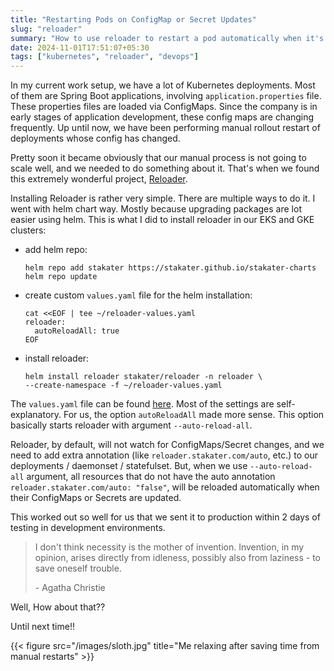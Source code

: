 ```yaml
---
title: "Restarting Pods on ConfigMap or Secret Updates"
slug: "reloader"
summary: "How to use reloader to restart a pod automatically when it's ConfigMap or Secret changes"
date: 2024-11-01T17:51:07+05:30
tags: ["kubernetes", "reloader", "devops"]
---
```

In my current work setup, we have a lot of Kubernetes deployments. Most of them are Spring Boot applications, involving `application.properties` file. These properties files are loaded via ConfigMaps. Since the company is in early stages of application development, these config maps are changing frequently. Up until now, we have been performing manual rollout restart of deployments whose config has changed.

Pretty soon it became obviously that our manual process is not going to scale well, and we needed to do something about it. That's when we found this extremely wonderful project, [Reloader](https://github.com/stakater/Reloader).

Installing Reloader is rather very simple. There are multiple ways to do it. I went with helm chart way. Mostly because upgrading packages are lot easier using helm. This is what I did to install reloader in our EKS and GKE clusters:
- add helm repo:
  ```shell
  helm repo add stakater https://stakater.github.io/stakater-charts
  helm repo update
  ```
- create custom `values.yaml` file for the helm installation:
  ```shell
  cat <<EOF | tee ~/reloader-values.yaml
  reloader:
    autoReloadAll: true
  EOF
  ```
- install reloader:
  ```shell
  helm install reloader stakater/reloader -n reloader \
  --create-namespace -f ~/reloader-values.yaml
  ```

The `values.yaml` file can be found [here](https://github.com/stakater/Reloader/blob/master/deployments/kubernetes/chart/reloader/values.yaml). Most of the settings are self-explanatory. For us, the option `autoReloadAll` made more sense. This option basically starts reloader with argument `--auto-reload-all`.

Reloader, by default, will not watch for ConfigMaps/Secret changes, and we need to add extra annotation (like `reloader.stakater.com/auto`, etc.) to our deployments / daemonset / statefulset. But, when we use `--auto-reload-all` argument, all resources that do not have the auto annotation `reloader.stakater.com/auto: "false"`, will be reloaded automatically when their ConfigMaps or Secrets are updated.

This worked out so well for us that we sent it to production within 2 days of testing in development environments.

> I don't think necessity is the mother of invention. Invention, in my opinion, arises directly from idleness, possibly also from laziness - to save oneself trouble.
>
> \- Agatha Christie

Well, How about that??

Until next time!!

{{< figure src="/images/sloth.jpg" title="Me relaxing after saving time from manual restarts" >}}
